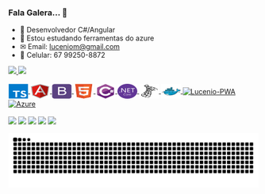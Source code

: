 ### Fala Galera... 👋
- 🔭 Desenvolvedor C#/Angular
- 🌱 Estou estudando ferramentas do azure
- ✉  Email: luceniom@gmail.com
- 📱  Celular: 67 99250-8872

<div>
  <a href="https://github.com/luceniosm">
  <img height="180em" src="https://github-readme-stats.vercel.app/api?username=luceniosm&show_icons=true&theme=dracula&include_all_commits=true&count_private=true"/>
  <img height="180em" src="https://github-readme-stats.vercel.app/api/top-langs/?username=luceniosm&layout=compact&langs_count=7&theme=dracula"/>
</div>
  
  
<div style="display: inline_block"><br>  
  <img align="center" alt="Lucenio-Ts" height="30" width="40" src="https://raw.githubusercontent.com/devicons/devicon/master/icons/typescript/typescript-plain.svg">
  <img align="center" alt="Lucenio-Angular" height="30" width="40" src="https://raw.githubusercontent.com/devicons/devicon/master/icons/angularjs/angularjs-original.svg">
  <img align="center" alt="Lucenio-bootstrap" height="30" width="40" src="https://raw.githubusercontent.com/devicons/devicon/master/icons/bootstrap/bootstrap-plain.svg">  
  <img align="center" alt="Lucenio-HTML" height="30" width="40" src="https://raw.githubusercontent.com/devicons/devicon/master/icons/html5/html5-original.svg">  
  <img align="center" alt="Lucenio-Csharp" height="30" width="40" src="https://raw.githubusercontent.com/devicons/devicon/master/icons/csharp/csharp-original.svg">
  <img align="center" alt="Lucenio-Csharp" height="30" width="40" src="https://raw.githubusercontent.com/devicons/devicon/master/icons/dotnetcore/dotnetcore-original.svg">
  <img align="center" alt="Lucenio-SqlServer" height="30" width="40" style= "background-color: white!important" src="https://raw.githubusercontent.com/devicons/devicon/master/icons/microsoftsqlserver/microsoftsqlserver-plain.svg">
  <img align="center" alt="Lucenio-Docker" height="30" width="40" src="https://raw.githubusercontent.com/devicons/devicon/master/icons/docker/docker-original.svg">  
  <img align="center" alt="Lucenio-PWA" height="30" width="40" src="https://github.com/webmaxru/progressive-web-apps-logo/blob/master/pwalogo.svg">  
  <img align="center" alt="Azure" height="30" width="40" src="https://uxwing.com/wp-content/themes/uxwing/download/10-brands-and-social-media/azure.svg">
</div>
<br/>
<div>   
  <a href="https://instagram.com/luceniom" target="_blank"><img src="https://img.shields.io/badge/-Instagram-%23E4405F?style=for-the-badge&logo=instagram&logoColor=white" target="_blank"></a>
  <a href="https://www.facebook.com/lucenio" target="_blank"><img src="https://img.shields.io/badge/Facebook-1877F2?style=for-the-badge&logo=facebook&logoColor=white" target="_blank"></a>
  <a href = "mailto:luceniom@mgail.com"><img src="https://img.shields.io/badge/-Gmail-%23333?style=for-the-badge&logo=gmail&logoColor=white" target="_blank"></a>
  <a href = "https://wa.me/5567992508872"><img src="https://img.shields.io/badge/WhatsApp-25D366?style=for-the-badge&logo=whatsapp&logoColor=white" target="_blank"></a>
  <a href="https://www.linkedin.com/in/lucenio-marques" target="_blank"><img src="https://img.shields.io/badge/-LinkedIn-%230077B5?style=for-the-badge&logo=linkedin&logoColor=white" target="_blank"></a> 

  ![Snake animation](https://github.com/luceniosm/luceniosm/blob/output/github-contribution-grid-snake.svg)

</div>
<!--
**Luceniosm/Luceniosm** is a ✨ _special_ ✨ repository because its `README.md` (this file) appears on your GitHub profile.

Here are some ideas to get you started:

- 🔭 Hoje eu trabalho com C# no backend e Angular no frontend
- 🌱 Estou estudando ferramentas do azure
- 👯 I’m looking to collaborate on ...
- 🤔 I’m looking for help with ...
- 💬 Ask me about ...
- 📫 How to reach me: ...
- 😄 Pronouns: ...
- ⚡ Fun fact: ...
-->
